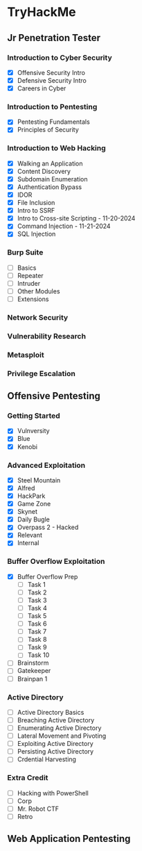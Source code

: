 # TryHackMe
## Jr Penetration Tester
### Introduction to Cyber Security
- [X] Offensive Security Intro
- [X] Defensive Security Intro
- [X] Careers in Cyber
### Introduction to Pentesting
- [X] Pentesting Fundamentals
- [X] Principles of Security
### Introduction to Web Hacking
- [X] Walking an Application
- [X] Content Discovery
- [X] Subdomain Enumeration
- [X] Authentication Bypass
- [X] IDOR
- [X] File Inclusion
- [X] Intro to SSRF
- [X] Intro to Cross-site Scripting - 11-20-2024
- [X] Command Injection - 11-21-2024
- [X] SQL Injection
### Burp Suite
- [ ] Basics
- [ ] Repeater
- [ ] Intruder
- [ ] Other Modules
- [ ] Extensions
### Network Security
### Vulnerability Research
### Metasploit
### Privilege Escalation

## Offensive Pentesting
### Getting Started
* [X] Vulnversity
* [X] Blue
* [X] Kenobi 
### Advanced Exploitation
* [X] Steel Mountain 
* [X] Alfred
* [X] HackPark 
* [X] Game Zone 
* [X] Skynet
* [X] Daily Bugle 
* [X] Overpass 2 - Hacked 
* [X] Relevant 
* [X] Internal 
### Buffer Overflow Exploitation
* [X] Buffer Overflow Prep 
  * [ ] Task 1  
  * [ ] Task 2  
  * [ ] Task 3  
  * [ ] Task 4  
  * [ ] Task 5  
  * [ ] Task 6  
  * [ ] Task 7  
  * [ ] Task 8  
  * [ ] Task 9  
  * [ ] Task 10  
* [ ] Brainstorm 
* [ ] Gatekeeper 
* [ ] Brainpan 1 
### Active Directory
* [ ] Active Directory Basics
* [ ] Breaching Active Directory
* [ ] Enumerating Active Directory
* [ ] Lateral Movement and Pivoting
* [ ] Exploiting Active Directory
* [ ] Persisting Active Directory
* [ ] Crdential Harvesting
### Extra Credit
* [ ] Hacking with PowerShell 
* [ ] Corp
* [ ] Mr. Robot CTF 
* [ ] Retro

## Web Application Pentesting
